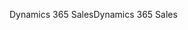 <span data-ttu-id="8965f-101">Dynamics 365 Sales</span><span class="sxs-lookup"><span data-stu-id="8965f-101">Dynamics 365 Sales</span></span>
